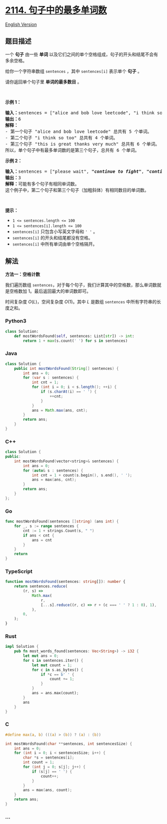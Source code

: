 # [2114. 句子中的最多单词数](https://leetcode.cn/problems/maximum-number-of-words-found-in-sentences)

[English Version](/solution/2100-2199/2114.Maximum%20Number%20of%20Words%20Found%20in%20Sentences/README_EN.md)

## 题目描述

<!-- 这里写题目描述 -->

<p>一个 <strong>句子</strong>&nbsp;由一些 <strong>单词</strong>&nbsp;以及它们之间的单个空格组成，句子的开头和结尾不会有多余空格。</p>

<p>给你一个字符串数组&nbsp;<code>sentences</code>&nbsp;，其中&nbsp;<code>sentences[i]</code>&nbsp;表示单个 <strong>句子</strong>&nbsp;。</p>

<p>请你返回单个句子里 <strong>单词的最多数目</strong>&nbsp;。</p>

<p>&nbsp;</p>

<p><strong>示例 1：</strong></p>

<pre><b>输入：</b>sentences = ["alice and bob love leetcode", "i think so too", <em><strong>"this is great thanks very much"</strong></em>]
<b>输出：</b>6
<b>解释：</b>
- 第一个句子 "alice and bob love leetcode" 总共有 5 个单词。
- 第二个句子 "i think so too" 总共有 4 个单词。
- 第三个句子 "this is great thanks very much" 总共有 6 个单词。
所以，单个句子中有最多单词数的是第三个句子，总共有 6 个单词。
</pre>

<p><strong>示例 2：</strong></p>

<pre><b>输入：</b>sentences = ["please wait", <em><strong>"continue to fight"</strong></em>, <em><strong>"continue to win"</strong></em>]
<b>输出：</b>3
<b>解释：</b>可能有多个句子有相同单词数。
这个例子中，第二个句子和第三个句子（加粗斜体）有相同数目的单词数。
</pre>

<p>&nbsp;</p>

<p><strong>提示：</strong></p>

<ul>
	<li><code>1 &lt;= sentences.length &lt;= 100</code></li>
	<li><code>1 &lt;= sentences[i].length &lt;= 100</code></li>
	<li><code>sentences[i]</code>&nbsp;只包含小写英文字母和&nbsp;<code>' '</code>&nbsp;。</li>
	<li><code>sentences[i]</code>&nbsp;的开头和结尾都没有空格。</li>
	<li><code>sentences[i]</code>&nbsp;中所有单词由单个空格隔开。</li>
</ul>

## 解法

<!-- 这里可写通用的实现逻辑 -->

**方法一：空格计数**

我们遍历数组 `sentences`，对于每个句子，我们计算其中的空格数，那么单词数就是空格数加 $1$。最后返回最大的单词数即可。

时间复杂度 $O(L)$，空间复杂度 $O(1)$。其中 $L$ 是数组 `sentences` 中所有字符串的长度之和。

<!-- tabs:start -->

### **Python3**

<!-- 这里可写当前语言的特殊实现逻辑 -->

```python
class Solution:
    def mostWordsFound(self, sentences: List[str]) -> int:
        return 1 + max(s.count(' ') for s in sentences)
```

### **Java**

<!-- 这里可写当前语言的特殊实现逻辑 -->

```java
class Solution {
    public int mostWordsFound(String[] sentences) {
        int ans = 0;
        for (var s : sentences) {
            int cnt = 1;
            for (int i = 0; i < s.length(); ++i) {
                if (s.charAt(i) == ' ') {
                    ++cnt;
                }
            }
            ans = Math.max(ans, cnt);
        }
        return ans;
    }
}
```

### **C++**

```cpp
class Solution {
public:
    int mostWordsFound(vector<string>& sentences) {
        int ans = 0;
        for (auto& s : sentences) {
            int cnt = 1 + count(s.begin(), s.end(), ' ');
            ans = max(ans, cnt);
        }
        return ans;
    }
};
```

### **Go**

```go
func mostWordsFound(sentences []string) (ans int) {
	for _, s := range sentences {
		cnt := 1 + strings.Count(s, " ")
		if ans < cnt {
			ans = cnt
		}
	}
	return
}
```

### **TypeScript**

```ts
function mostWordsFound(sentences: string[]): number {
    return sentences.reduce(
        (r, s) =>
            Math.max(
                r,
                [...s].reduce((r, c) => r + (c === ' ' ? 1 : 0), 1),
            ),
        0,
    );
}
```

### **Rust**

```rust
impl Solution {
    pub fn most_words_found(sentences: Vec<String>) -> i32 {
        let mut ans = 0;
        for s in sentences.iter() {
            let mut count = 1;
            for c in s.as_bytes() {
                if *c == b' ' {
                    count += 1;
                }
            }
            ans = ans.max(count);
        }
        ans
    }
}
```

### **C**

```c
#define max(a, b) (((a) > (b)) ? (a) : (b))

int mostWordsFound(char **sentences, int sentencesSize) {
    int ans = 0;
    for (int i = 0; i < sentencesSize; i++) {
        char *s = sentences[i];
        int count = 1;
        for (int j = 0; s[j]; j++) {
            if (s[j] == ' ') {
                count++;
            }
        }
        ans = max(ans, count);
    }
    return ans;
}
```

### **...**

```

```

<!-- tabs:end -->
